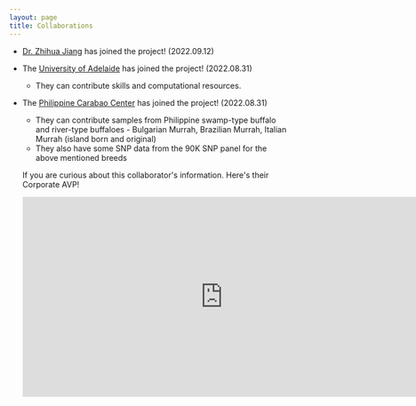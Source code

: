 ```yaml
---
layout: page
title: Collaborations
---
```


- [Dr. Zhihua Jiang](https://ansci.wsu.edu/people/faculty/zhihua-jiang/) has joined the project! (2022.09.12)
- The [University of Adelaide](https://set.adelaide.edu.au/davies-research-centre/) has joined the project! (2022.08.31)
    - They can contribute skills and computational resources.

- The [Philippine Carabao Center](https://www.pcc.gov.ph/) has joined the project! (2022.08.31)
    - They can contribute samples from Philippine swamp-type buffalo and river-type buffaloes - Bulgarian Murrah, Brazilian Murrah, Italian Murrah (island born and original)
    - They also have some SNP data from the 90K SNP panel for the above mentioned breeds

    If you are curious about this collaborator's information. Here's their Corporate AVP!
    <iframe width="720" height="360" src="https://www.youtube.com/embed/4lww4bt6nCY" frameborder="0" allowfullscreen></iframe>
